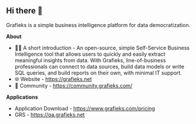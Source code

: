 ## Hi there 👋

Grafieks is a simple business intelligence platform for data democratization.

**About**

- 🙋‍♀️ A short introduction - An open-source, simple Self-Service Business Intelligence tool that allows users to quickly and easily extract meaningful insights from data. With Grafieks, line-of-business professionals can connect to data sources, build data models or write SQL queries, and build reports on their own, with minimal IT support.
- 🌐 Website - https://grafieks.net
- 🦄 Community - https://community.grafieks.com/

**Applications**
- Application Download - https://www.grafieks.com/pricing
- GRS - https://qa.grafieks.net
